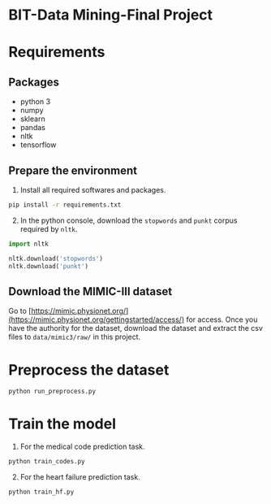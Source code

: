 # BIT-Data Mining-Final Project
# Requirements

## Packages

- python 3
- numpy
- sklearn
- pandas
- nltk
- tensorflow

## Prepare the environment

1. Install all required softwares and packages.

```bash
pip install -r requirements.txt
```

2. In the python console, download the `stopwords` and `punkt` corpus required by `nltk`.

```python
import nltk

nltk.download('stopwords')
nltk.download('punkt')
```

## Download the MIMIC-III dataset

Go to [https://mimic.physionet.org/](https://mimic.physionet.org/gettingstarted/access/) for access. Once you have the authority for the dataset, download the dataset and extract the csv files to `data/mimic3/raw/` in this project.

# Preprocess the dataset

```bash
python run_preprocess.py
```

# Train the model

1. For the medical code prediction task.

```bash
python train_codes.py
```

2. For the heart failure prediction task.

```bash
python train_hf.py
```

